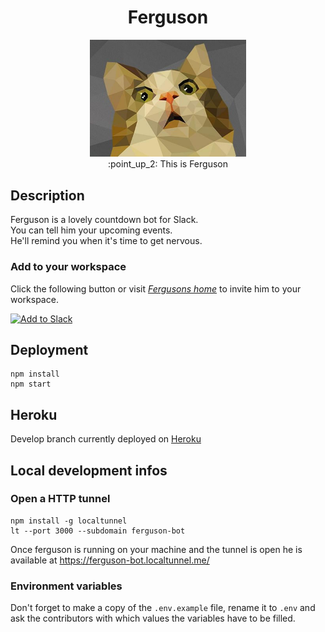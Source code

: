 <h1 align="center">Ferguson</h1>

<p align="center">
  <img width="250" src="low_poly_cat.jpg"><br>
  :point_up_2: This is Ferguson
</p>

## Description
Ferguson is a lovely countdown bot for Slack.\
You can tell him your upcoming events.\
He'll remind you when it's time to get nervous.

### Add to your workspace
Click the following button or visit *[Fergusons home](https://ferguson-bot.herokuapp.com)* 
to invite him to your workspace.

<a href="https://ferguson-bot.herokuapp.com/login">
  <img alt="Add to Slack" 
       height="40" width="139" 
       src="https://platform.slack-edge.com/img/add_to_slack.png"
       srcset="https://platform.slack-edge.com/img/add_to_slack.png 1x, https://platform.slack-edge.com/img/add_to_slack@2x.png 2x">
</a>

## Deployment
```
npm install
npm start
```

## Heroku
Develop branch currently deployed on [Heroku](https://ferguson-bot.herokuapp.com/hello)

## Local development infos

### Open a HTTP tunnel
```
npm install -g localtunnel
lt --port 3000 --subdomain ferguson-bot
```
Once ferguson is running on your machine and the tunnel is open 
he is available at <https://ferguson-bot.localtunnel.me/>

### Environment variables
Don't forget to make a copy of the `.env.example` file, rename it to `.env` and ask the contributors with which values the variables have to be filled.